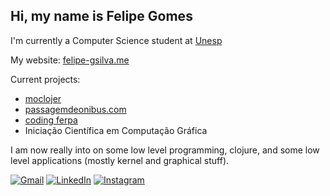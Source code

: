 ## Hi, my name is Felipe Gomes

I'm currently a Computer Science student at [Unesp](https://www2.unesp.br/)

My website: [felipe-gsilva.me](http://felipe-gsilva.me/)

Current projects: 
- [moclojer](https://www.moclojer.com/)
- [passagemdeonibus.com](https://passagemdeonibus.com/)
- [coding ferpa](https://codingferpa.org/)
- Iniciação Científica em Computação Gráfica

I am now really into on some low level programming, clojure, and some low level applications (mostly kernel and graphical stuff).

<p align="left">
  <a href="mailto:felipe.gsilva@protonmail.com" title="ProtonMail">
  <img src="https://img.shields.io/badge/-Protonamail-8a90c7?style=flat-square&labelColor=8a90c7&logo=ProtonMail&logoColor=white&link=felipe.gsilva@protonmail.com" alt="Gmail"/></a>
  <a href="https://www.linkedin.com/in/felipe-gsilva/" title="LinkedIn" target="_blank">
  <img src="https://img.shields.io/badge/-Linkedin-0e76a8?style=flat-square&logo=Linkedin&logoColor=white&link=https://www.linkedin.com/in/felipe-gomes-27b905260/" alt="LinkedIn"/></a>
 
  <a href="https://www.instagram.com/felipe.gsilva_/" title="Instagram">
  <img src="https://img.shields.io/badge/-Instagram-DF0174?style=flat-square&labelColor=DF0174&logo=instagram&logoColor=white&https://www.instagram.com/felipe.gsilva_/" alt="Instagram"/></a>
</p>
